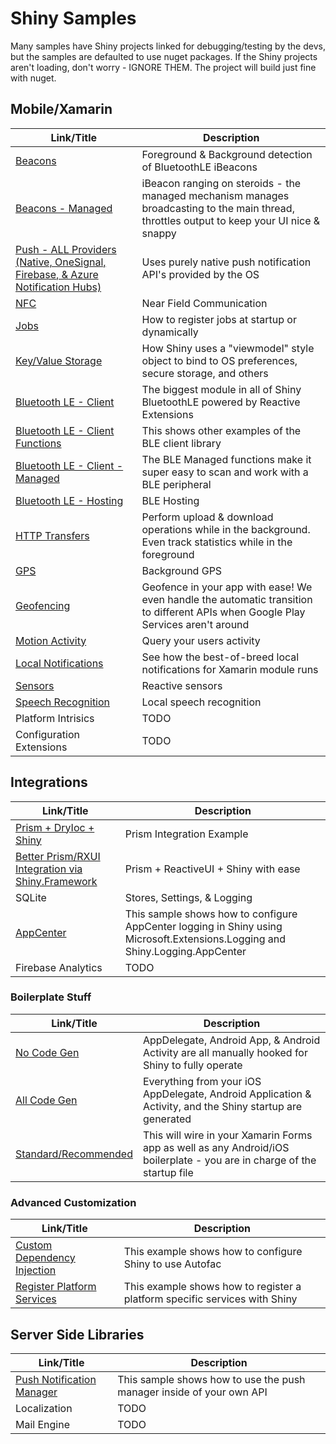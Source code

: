 # Shiny Samples

Many samples have Shiny projects linked for debugging/testing by the devs, but the samples are defaulted to use nuget packages.  If the Shiny projects aren't loading, don't worry - IGNORE THEM.  The project will build just fine with nuget.

## Mobile/Xamarin

|Link/Title|Description|
|----------|-----------|
|[Beacons](Beacons)|Foreground & Background detection of BluetoothLE iBeacons|
|[Beacons - Managed](Beacons)|iBeacon ranging on steroids - the managed mechanism manages broadcasting to the main thread, throttles output to keep your UI nice & snappy|
|[Push - ALL Providers (Native, OneSignal, Firebase, & Azure Notification Hubs)](Push)|Uses purely native push notification API's provided by the OS|
|[NFC](Nfc)|Near Field Communication|
|[Jobs](Jobs)|How to register jobs at startup or dynamically|
|[Key/Value Storage](Stores)|How Shiny uses a "viewmodel" style object to bind to OS preferences, secure storage, and others|
|[Bluetooth LE - Client](BluetoothLE-Client)|The biggest module in all of Shiny BluetoothLE powered by Reactive Extensions|
|[Bluetooth LE - Client Functions](BluetoothLE-Functions)|This shows other examples of the BLE client library|
|[Bluetooth LE - Client - Managed](BluetoothLE-Managed)|The BLE Managed functions make it super easy to scan and work with a BLE peripheral|
|[Bluetooth LE - Hosting](BluetoothLE-Hosting)|BLE Hosting|Foreground only on this one|sorry :)|
|[HTTP Transfers](HttpTransfers)|Perform upload & download operations while in the background.  Even track statistics while in the foreground|
|[GPS](Locations-Gps)|Background GPS|
|[Geofencing](Locations-Geofencing)|Geofence in your app with ease!  We even handle the automatic transition to different APIs when Google Play Services aren't around|
|[Motion Activity](Locations-MotionActivity)|Query your users activity|see walks, runs, drives, and more!|
|[Local Notifications](Notifications)|See how the best-of-breed local notifications for Xamarin module runs|
|[Sensors](Sensors)|Reactive sensors|RX was made for this!|
|[Speech Recognition](SpeechRecognition)|Local speech recognition|while not officially supported by Shiny|we give this away just because|
|Platform Intrisics|TODO|
|Configuration Extensions|TODO|

## Integrations
|Link/Title|Description|
|----------|-----------|
|[Prism + DryIoc + Shiny](Integration-Prism)|Prism Integration Example
|[Better Prism/RXUI Integration via Shiny.Framework](Integration-Best-Prism-RXUI)|Prism + ReactiveUI + Shiny with ease
|SQLite|Stores, Settings, & Logging|
|[AppCenter](AppCenter)|This sample shows how to configure AppCenter logging in Shiny using Microsoft.Extensions.Logging and Shiny.Logging.AppCenter|
|Firebase Analytics|TODO|

### Boilerplate Stuff
|Link/Title|Description|
|----------|-----------|
|[No Code Gen](Boilerplate-NoCodeGen)|AppDelegate, Android App, & Android Activity are all manually hooked for Shiny to fully operate|
|[All Code Gen](Boilerplate-All-CodeGen)|Everything from your iOS AppDelegate, Android Application & Activity, and the Shiny startup are generated|along with a lot of third party libraries|
|[Standard/Recommended](Jobs)|This will wire in your Xamarin Forms app as well as any Android/iOS boilerplate - you are in charge of the startup file|

### Advanced Customization
|Link/Title|Description|
|----------|-----------|
|[Custom Dependency Injection](DI-custom)|This example shows how to configure Shiny to use Autofac|
|[Register Platform Services](DI-platform)|This example shows how to register a platform specific services with Shiny|


## Server Side Libraries

|Link/Title|Description|
|----------|-----------|
|[Push Notification Manager](Push)|This sample shows how to use the push manager inside of your own API|
|Localization|TODO|
|Mail Engine|TODO|